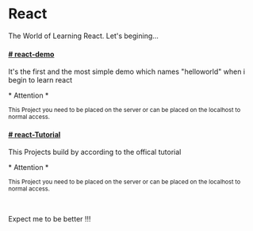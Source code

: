 # React
The World of Learning React. Let's begining...
<br/>

<h4><a href='https://github.com/zhoou/React/tree/master/react-demo'><b># react-demo</b></a></h4>
<p>It's the first and the most simple demo which names "helloworld" when i begin to learn react</p>
<p>* Attention *</p>
<p><small>This Project you need to be placed on the server or can be placed on the localhost to normal access.</small></p>

<h4><a href='https://github.com/zhoou/React/tree/master/react-tutorial'><b># react-Tutorial</b></a></h4>
<p>This Projects build by according to the offical tutorial</p>
<p>* Attention *</p>
<p><small>This Project you need to be placed on the server or can be placed on the localhost to normal access.</small></p>
<br/>

<p>Expect me to be better !!!</p>

